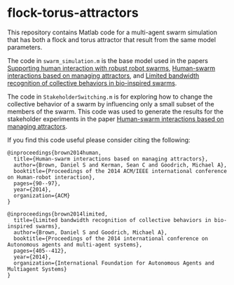 # flock-torus-attractors

This repository contains Matlab code for a multi-agent swarm simulation that has both a flock and torus attractor that result from the same model parameters. 

The code in `swarm_simulation.m` is the base model used in the papers [Supporting human interaction with robust robot swarms](https://www.cs.utexas.edu/~dsbrown/pubs/Kerman_RCS2012.pdf), [Human-swarm interactions based on managing attractors](https://www.cs.utexas.edu/~dsbrown/pubs/Brown_HRI2014.pdf), and [Limited bandwidth recognition of collective behaviors in bio-inspired swarms](https://www.cs.utexas.edu/~dsbrown/pubs/Brown_AAMAS2014.pdf).

The code in `StakeholderSwitching.m` is for exploring how to change the collective behavior of a swarm by influencing only a small subset of the members of the swarm. This code was used to generate the results for the stakeholder experiments in the paper [Human-swarm interactions based on managing attractors](https://www.cs.utexas.edu/~dsbrown/pubs/Brown_HRI2014.pdf).

If you find this code useful please consider citing the following:

```
@inproceedings{brown2014human,
  title={Human-swarm interactions based on managing attractors},
  author={Brown, Daniel S and Kerman, Sean C and Goodrich, Michael A},
  booktitle={Proceedings of the 2014 ACM/IEEE international conference on Human-robot interaction},
  pages={90--97},
  year={2014},
  organization={ACM}
}
```

```
@inproceedings{brown2014limited,
  title={Limited bandwidth recognition of collective behaviors in bio-inspired swarms},
  author={Brown, Daniel S and Goodrich, Michael A},
  booktitle={Proceedings of the 2014 international conference on Autonomous agents and multi-agent systems},
  pages={405--412},
  year={2014},
  organization={International Foundation for Autonomous Agents and Multiagent Systems}
}
```


